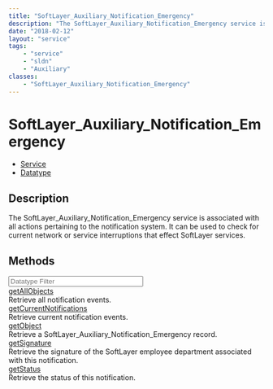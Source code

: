 ```yaml
---
title: "SoftLayer_Auxiliary_Notification_Emergency"
description: "The SoftLayer_Auxiliary_Notification_Emergency service is associated with all actions pertaining to the notification sys... "
date: "2018-02-12"
layout: "service"
tags:
    - "service"
    - "sldn"
    - "Auxiliary"
classes:
    - "SoftLayer_Auxiliary_Notification_Emergency"
---
```

# SoftLayer_Auxiliary_Notification_Emergency
<div id='service-datatype'>
    <ul id='sldn-reference-tabs'>
    <li id='service'> <a href='/reference/services/SoftLayer_Auxiliary_Notification_Emergency' >Service</a></li>    <li id='datatype'> <a href='/reference/datatypes/SoftLayer_Auxiliary_Notification_Emergency' >Datatype</a></li>
    </ul>
</div>

## Description
The SoftLayer_Auxiliary_Notification_Emergency service is associated with all actions pertaining to the notification system.  It can be used to check for current network or service interruptions that effect SoftLayer services. 
        
        
<div id="properties" class="content">
    <h2>Methods</h2>
    <div class="view-filters">
        <div class="clearfix">
            <div class="search-input-box">
                <input placeholder="Datatype Filter" onkeyup="titleSearch(inputId='edit-combine', divId='method-div', elementClass='method-row')" 
                    type="text" id="edit-combine" value="" size="30" maxlength="128" class="form-text">
            </div>
        </div>
    </div>
    <div id="method-div">
            <div class="method-row">
                        <span class='view-field-title'><a href='/reference/services/SoftLayer_Auxiliary_Notification_Emergency/getAllObjects'> getAllObjects</a> </span>
            <div class='views-field-body'>Retrieve all notification events.</div>
        </div>
            <div class="method-row">
                        <span class='view-field-title'><a href='/reference/services/SoftLayer_Auxiliary_Notification_Emergency/getCurrentNotifications'> getCurrentNotifications</a> </span>
            <div class='views-field-body'>Retrieve current notification events.</div>
        </div>
            <div class="method-row">
                        <span class='view-field-title'><a href='/reference/services/SoftLayer_Auxiliary_Notification_Emergency/getObject'> getObject</a> </span>
            <div class='views-field-body'>Retrieve a SoftLayer_Auxiliary_Notification_Emergency record.</div>
        </div>
            <div class="method-row">
                        <span class='view-field-title'><a href='/reference/services/SoftLayer_Auxiliary_Notification_Emergency/getSignature'> getSignature</a> </span>
            <div class='views-field-body'>Retrieve the signature of the SoftLayer employee department associated with this notification.</div>
        </div>
            <div class="method-row">
                        <span class='view-field-title'><a href='/reference/services/SoftLayer_Auxiliary_Notification_Emergency/getStatus'> getStatus</a> </span>
            <div class='views-field-body'>Retrieve the status of this notification.</div>
        </div>
        </div>
</div>

